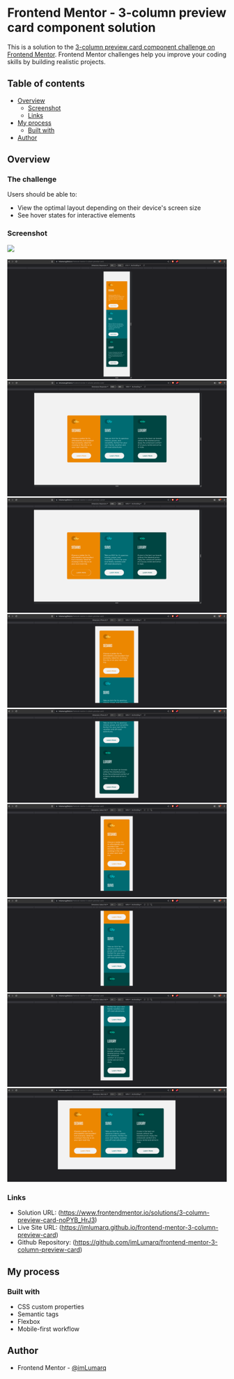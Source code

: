 # Frontend Mentor - 3-column preview card component solution

This is a solution to the [3-column preview card component challenge on Frontend Mentor](https://www.frontendmentor.io/challenges/3column-preview-card-component-pH92eAR2-). Frontend Mentor challenges help you improve your coding skills by building realistic projects.

## Table of contents

- [Overview](#overview)
  - [Screenshot](#screenshot)
  - [Links](#links)
- [My process](#my-process)
  - [Built with](#built-with)
- [Author](#author)

## Overview

### The challenge

Users should be able to:

- View the optimal layout depending on their device's screen size
- See hover states for interactive elements

### Screenshot

![](./screenshot.jpg)

![mobile](./screenshots/mobile-375px.png)
![desktop not active](./screenshots/desktop-1440px.png)
![desktop active](./screenshots/desktop-1440px-active.png)
![iphone se](./screenshots/iphone-se-part-one.png)
![iphone se](./screenshots/iphone-se-part-two.png)
![samsung galaxy fold](./screenshots/samsung-galaxy-fold-part-one.png)
![samsung galaxy fold](./screenshots/samsung-galaxy-fold-part-two.png)
![samsung galaxy fold](./screenshots/samsung-galaxy-fold-part-three.png)
![nest hub](./screenshots/nest-hub.png)

### Links

- Solution URL: (https://www.frontendmentor.io/solutions/3-column-preview-card-noPYB_HrJ3)
- Live Site URL: (https://imlumarq.github.io/frontend-mentor-3-column-preview-card)
- Github Repository: (https://github.com/imLumarq/frontend-mentor-3-column-preview-card)

## My process

### Built with

- CSS custom properties
- Semantic tags
- Flexbox
- Mobile-first workflow

## Author

- Frontend Mentor - [@imLumarq](https://www.frontendmentor.io/profile/imLumarq)
